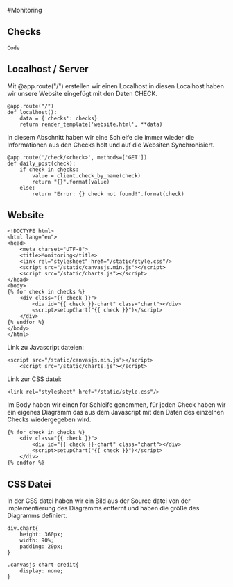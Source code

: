 #Monitoring

Checks
-----

```
Code
```










Localhost / Server
---
Mit @app.route("/") erstellen wir einen Localhost in diesen Localhost haben wir unsere Website eingefügt mit den Daten CHECK.
```
@app.route("/")
def localhost():
    data = {'checks': checks}
    return render_template('website.html', **data)
```
In diesem Abschnitt haben wir eine Schleife die immer wieder die Informationen aus den Checks holt und auf die Websiten Synchronisiert.
```
@app.route('/check/<check>', methods=['GET'])
def daily_post(check):
    if check in checks:
        value = client.check_by_name(check)
        return "{}".format(value)
    else:
        return "Error: {} check not found!".format(check)
```

Website
---
```
<!DOCTYPE html>
<html lang="en">
<head>
    <meta charset="UTF-8">
    <title>Monitoring</title>
    <link rel="stylesheet" href="/static/style.css"/>
    <script src="/static/canvasjs.min.js"></script>
    <script src="/static/charts.js"></script>
</head>
<body>
{% for check in checks %}
    <div class="{{ check }}">
        <div id="{{ check }}-chart" class="chart"></div>
        <script>setupChart("{{ check }}")</script>
    </div>
{% endfor %}
</body>
</html>
```
Link zu Javascript dateien:
```
<script src="/static/canvasjs.min.js"></script>
    <script src="/static/charts.js"></script>
```
Link zur CSS datei:
```
<link rel="stylesheet" href="/static/style.css"/>
```
Im Body haben wir einen for Schleife genommen, für jeden Check haben wir ein eigenes Diagramm das aus dem Javascript mit den Daten des einzelnen Checks wiedergegeben wird.
```
{% for check in checks %}
    <div class="{{ check }}">
        <div id="{{ check }}-chart" class="chart"></div>
        <script>setupChart("{{ check }}")</script>
    </div>
{% endfor %}
```
CSS Datei
---
In der CSS datei haben wir ein Bild aus der Source datei von der implementierung des Diagramms entfernt und haben die größe des Diagramms definiert.
```
div.chart{
    height: 360px;
    width: 90%;
    padding: 20px;
}

.canvasjs-chart-credit{
    display: none;
}
```